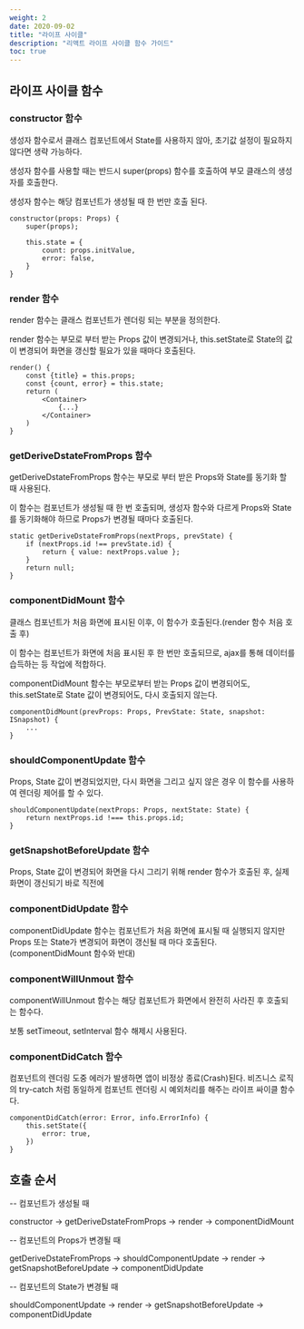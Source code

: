 ```yaml
---
weight: 2
date: 2020-09-02
title: "라이프 사이클"
description: "리액트 라이프 사이클 함수 가이드"
toc: true
---
```


## 라이프 사이클 함수

### constructor 함수

생성자 함수로서 클래스 컴포넌트에서 State를 사용하지 않아, 초기값 설정이 필요하지 않다면 생략 가능하다.

생성자 함수를 사용할 때는 반드시 super(props) 함수를 호출하여 부모 클래스의 생성자를 호출한다.

생성자 함수는 해당 컴포넌트가 생성될 때 한 번만 호출 된다.

```
constructor(props: Props) {
    super(props);

    this.state = {
        count: props.initValue,
        error: false,
    }
}
```

### render 함수

render 함수는 클래스 컴포넌트가 렌더링 되는 부분을 정의한다.

render 함수는 부모로 부터 받는 Props 값이 변경되거나, this.setState로 State의 값이 변경되어 화면을 갱신할 필요가 있을 때마다 호출된다.

```
render() {
    const {title} = this.props;
    const {count, error} = this.state;
    return (
        <Container>
            {...}
        </Container>
    )
}
```

### getDeriveDstateFromProps 함수

getDeriveDstateFromProps 함수는 부모로 부터 받은 Props와 State를 동기화 할 때 사용된다. 

이 함수는 컴포넌트가 생성될 때 한 번 호출되며, 생성자 함수와 다르게 Props와 State를 동기화해야 하므로 Props가 변경될 때마다 호출된다.

```
static getDeriveDstateFromProps(nextProps, prevState) {
    if (nextProps.id !== prevState.id) {
        return { value: nextProps.value };
    }
    return null;
}
```

### componentDidMount 함수

클래스 컴포넌트가 처음 화면에 표시된 이후, 이 함수가 호출된다.(render 함수 처음 호출 후)

이 함수는 컴포넌트가 화면에 처음 표시된 후 한 번만 호출되므로, ajax를 통해 데이터를 습득하는 등 작업에 적합하다.

componentDidMount 함수는 부모로부터 받는 Props 값이 변경되어도, this.setState로 State 값이 변경되어도, 다시 호출되지 않는다.

```
componentDidMount(prevProps: Props, PrevState: State, snapshot: ISnapshot) {
    ...
}
```

### shouldComponentUpdate 함수

Props, State 값이 변경되었지만, 다시 화면을 그리고 싶지 않은 경우 이 함수를 사용하여 렌더링 제어를 할 수 있다.

```
shouldComponentUpdate(nextProps: Props, nextState: State) {
    return nextProps.id !=== this.props.id;
}

```

### getSnapshotBeforeUpdate 함수

Props, State 값이 변경되어 화면을 다시 그리기 위해 render 함수가 호출된 후, 실제 화면이 갱신되기 바로 직전에

### componentDidUpdate 함수

componentDidUpdate 함수는 컴포넌트가 처음 화면에 표시될 때 실행되지 않지만 Props 또는 State가 변경되어 화면이 갱신될 때 마다 호출된다.(componentDidMount 함수와 반대)

### componentWillUnmout 함수

componentWillUnmout 함수는 해당 컴포넌트가 화면에서 완전히 사라진 후 호출되는 함수다.

보통 setTimeout, setInterval 함수 해제시 사용된다.

### componentDidCatch 함수

컴포넌트의 렌더링 도중 에러가 발생하면 앱이 비정상 종료(Crash)된다.
비즈니스 로직의 try-catch 처럼 동일하게 컴포넌트 렌더링 시 예외처리를 해주는 라이프 싸이클 함수다.

```
componentDidCatch(error: Error, info.ErrorInfo) {
    this.setState({
        error: true,
    })
}
```

## 호출 순서

-- 컴포넌트가 생성될 때

constructor -> getDeriveDstateFromProps -> render -> componentDidMount

-- 컴포넌트의 Props가 변경될 때

getDeriveDstateFromProps -> shouldComponentUpdate -> render -> getSnapshotBeforeUpdate -> componentDidUpdate

-- 컴포넌트의 State가 변경될 때

shouldComponentUpdate -> render -> getSnapshotBeforeUpdate -> componentDidUpdate